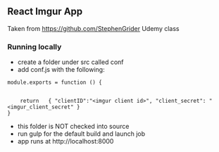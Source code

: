 ## React Imgur App

Taken from https://github.com/StephenGrider Udemy class


 ### Running locally

* create a folder under src called conf
* add conf.js with the following: 

```
module.exports = function () {
    
    
    return   { "clientID":"<imgur client id>", "client_secret": "<imgur_client_secret" }
}
```

* this folder is NOT checked into source
* run gulp for the default build and launch job 
* app runs at http://localhost:8000
